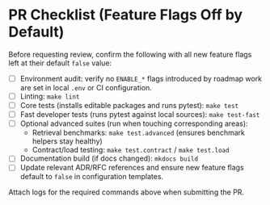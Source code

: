# PR Checklist (Feature Flags Off by Default)

Before requesting review, confirm the following with all new feature flags left at their default `false` value:

- [ ] Environment audit: verify no `ENABLE_*` flags introduced by roadmap work are set in local `.env` or CI configuration.
- [ ] Linting: `make lint`
- [ ] Core tests (installs editable packages and runs pytest): `make test`
- [ ] Fast developer tests (runs pytest against local sources): `make test-fast`
- [ ] Optional advanced suites (run when touching corresponding areas):
  - Retrieval benchmarks: `make test.advanced` (ensures benchmark helpers stay healthy)
  - Contract/load testing: `make test.contract` / `make test.load`
- [ ] Documentation build (if docs changed): `mkdocs build`
- [ ] Update relevant ADR/RFC references and ensure new feature flags default to `false` in configuration templates.

Attach logs for the required commands above when submitting the PR.
